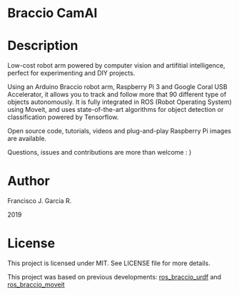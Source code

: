 # Braccio CamAI

# Description

Low-cost robot arm powered by computer vision and artifitial intelligence, perfect for experimenting and DIY projects.

Using an Arduino Braccio robot arm, Raspberry Pi 3 and Google Coral USB Accelerator, it allows you to track and follow more that 90 different type of objects autonomously. It is fully integrated in ROS (Robot Operating System) using Moveit, and uses state-of-the-art algorithms for object detection or classification powered by Tensorflow.

Open source code, tutorials, videos and plug-and-play Raspberry Pi images are available. 

Questions, issues and contributions are more than welcome : )

# Author

Francisco J. Garcia R.

2019

# License

This project is licensed under MIT. See LICENSE file for more details.

This project was based on previous developments: [ros_braccio_urdf](https://github.com/grassjelly/ros_braccio_urdf) and [ros_braccio_moveit](https://github.com/zakizadeh/ros_braccio_moveit)